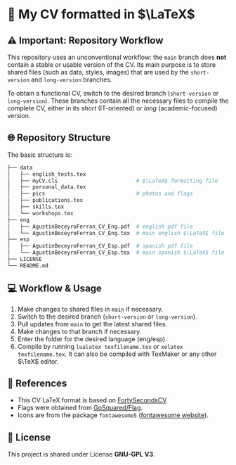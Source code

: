 # 💼 My CV formatted in $\LaTeX$

## ⚠️ Important: Repository Workflow

This repository uses an unconventional workflow: the `main` branch does **not** contain a stable or usable version of the CV. Its main purpose is to store shared files (such as data, styles, images) that are used by the `short-version` and `long-version` branches.

To obtain a functional CV, switch to the desired branch (`short-version` or `long-version`). These branches contain all the necessary files to compile the complete CV, either in its *short* (IT-oriented) or *long* (academic-focused) version.

## 🌐 Repository Structure

The basic structure is:

```bash
├── data
│   ├── english_tests.tex
│   ├── myCV.cls                         # $\LaTeX$ formatting file
│   ├── personal_data.tex
│   ├── pics                             # photos and flags
│   ├── publications.tex
│   ├── skills.tex
│   └── workshops.tex
├── eng
│   ├── AgustinBeceyroFerran_CV_Eng.pdf  # english pdf file
│   └── AgustinBeceyroFerran_CV_Eng.tex  # main english $\LaTeX$ file
├── esp
│   ├── AgustinBeceyroFerran_CV_Esp.pdf  # spanish pdf file
│   └── AgustinBeceyroFerran_CV_Esp.tex  # main spanish $\LaTeX$ file
├── LICENSE
└── README.md
```

## 💻 Workflow & Usage

1. Make changes to shared files in `main` if necessary.
2. Switch to the desired branch (`short-version` or `long-version`).
3. Pull updates from `main` to get the latest shared files.
4. Make changes to that branch if necessary.
5. Enter the folder for the desired language (eng/esp).
6. Compile by running `lualatex texfilename.tex` or `xelatex texfilename.tex`. It can also be compiled with TexMaker or any other $\TeX$ editor.

## 📄 References

- This CV LaTeX format is based on [FortySecondsCV](https://github.com/PandaScience/FortySecondsCV).
- Flags were obtained from [GoSquared/Flag](https://github.com/gosquared/flags).
- Icons are from the package `fontawesome5` ([fontawesome website](https://fontawesome.com/)).

## 📄 License

This project is shared under License **GNU-GPL V3**.
